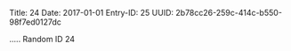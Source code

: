 Title: 24
Date: 2017-01-01
Entry-ID: 25
UUID: 2b78cc26-259c-414c-b550-98f7ed0127dc

.....
Random ID 24
